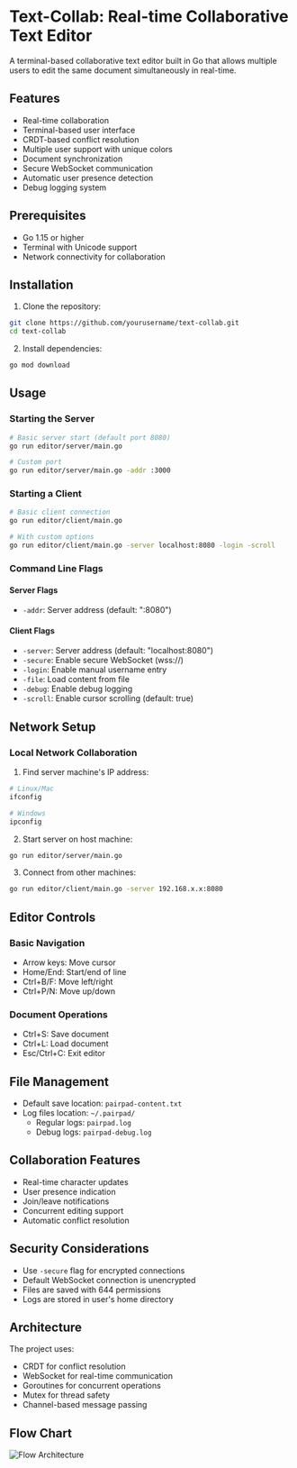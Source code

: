 # Text-Collab: Real-time Collaborative Text Editor

A terminal-based collaborative text editor built in Go that allows multiple users to edit the same document simultaneously in real-time.

## Features

- Real-time collaboration
- Terminal-based user interface
- CRDT-based conflict resolution
- Multiple user support with unique colors
- Document synchronization
- Secure WebSocket communication
- Automatic user presence detection
- Debug logging system

## Prerequisites

- Go 1.15 or higher
- Terminal with Unicode support
- Network connectivity for collaboration

## Installation

1. Clone the repository:
```bash
git clone https://github.com/yourusername/text-collab.git
cd text-collab
```

2. Install dependencies:
```bash
go mod download
```

## Usage

### Starting the Server

```bash
# Basic server start (default port 8080)
go run editor/server/main.go

# Custom port
go run editor/server/main.go -addr :3000
```

### Starting a Client

```bash
# Basic client connection
go run editor/client/main.go

# With custom options
go run editor/client/main.go -server localhost:8080 -login -scroll
```

### Command Line Flags

#### Server Flags
- `-addr`: Server address (default: ":8080")

#### Client Flags
- `-server`: Server address (default: "localhost:8080")
- `-secure`: Enable secure WebSocket (wss://)
- `-login`: Enable manual username entry
- `-file`: Load content from file
- `-debug`: Enable debug logging
- `-scroll`: Enable cursor scrolling (default: true)

## Network Setup

### Local Network Collaboration

1. Find server machine's IP address:
```bash
# Linux/Mac
ifconfig

# Windows
ipconfig
```

2. Start server on host machine:
```bash
go run editor/server/main.go
```

3. Connect from other machines:
```bash
go run editor/client/main.go -server 192.168.x.x:8080
```

## Editor Controls

### Basic Navigation
- Arrow keys: Move cursor
- Home/End: Start/end of line
- Ctrl+B/F: Move left/right
- Ctrl+P/N: Move up/down

### Document Operations
- Ctrl+S: Save document
- Ctrl+L: Load document
- Esc/Ctrl+C: Exit editor

## File Management

- Default save location: `pairpad-content.txt`
- Log files location: `~/.pairpad/`
  - Regular logs: `pairpad.log`
  - Debug logs: `pairpad-debug.log`

## Collaboration Features

- Real-time character updates
- User presence indication
- Join/leave notifications
- Concurrent editing support
- Automatic conflict resolution



## Security Considerations

- Use `-secure` flag for encrypted connections
- Default WebSocket connection is unencrypted
- Files are saved with 644 permissions
- Logs are stored in user's home directory

## Architecture

The project uses:
- CRDT for conflict resolution
- WebSocket for real-time communication
- Goroutines for concurrent operations
- Mutex for thread safety
- Channel-based message passing

## Flow Chart

![Flow Architecture](flow_chart.png)